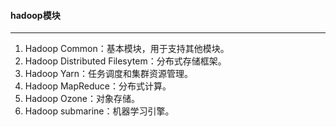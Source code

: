 #### hadoop模块

---
1. Hadoop Common：基本模块，用于支持其他模块。
2. Hadoop Distributed Filesytem：分布式存储框架。
3. Hadoop Yarn：任务调度和集群资源管理。
4. Hadoop MapReduce：分布式计算。
5. Hadoop Ozone：对象存储。
6. Hadoop submarine：机器学习引擎。


